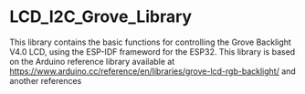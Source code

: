 # LCD_I2C_Grove_Library
This library contains the basic functions for controlling the Grove Backlight V4.0 LCD, using the ESP-IDF frameword for the ESP32. This library is based on the Arduino reference library available at https://www.arduino.cc/reference/en/libraries/grove-lcd-rgb-backlight/ and another references
